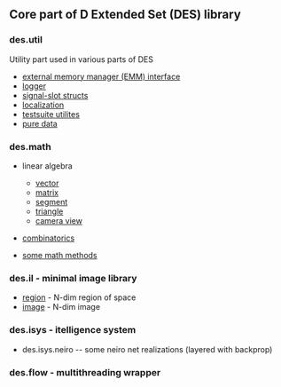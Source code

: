 ## Core part of D Extended Set (DES) library

### des.util

Utility part used in various parts of DES

- [external memory manager (EMM) interface](doc/des/util/emm.md)
- [logger](doc/des/util/logger.md)
- [signal-slot structs](doc/des/util/signal.md)
- [localization](doc/des/util/localization.md)
- [testsuite utilites](doc/des/util/testsuite.md)
- [pure data](doc/des/util/pdata.md)

### des.math 

- linear algebra

    - [vector](doc/des/math/linear/vector.md)
    - [matrix](doc/des/math/linear/matrix.md)
    - [segment](doc/des/math/linear/segment.md)
    - [triangle](doc/des/math/linear/triangle.md)
    - [camera view](doc/des/math/linear/view.md)

- [combinatorics](doc/des/math/combin.md)
- [some math methods](doc/des/math/method.md)

### des.il - minimal image library

- [region](doc/des/il/region.md) - N-dim region of space
- [image](doc/des/il/image.md) - N-dim image

### des.isys - itelligence system

- des.isys.neiro -- some neiro net realizations (layered with backprop)

### des.flow - multithreading wrapper
